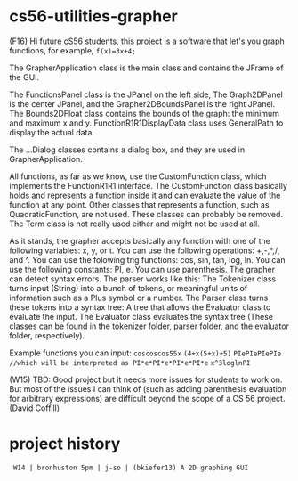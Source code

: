 cs56-utilities-grapher
======================
(F16) Hi future cS56 students,
this project is a software that let's you graph functions, for example,
`f(x)=3x+4;`

The GrapherApplication class is the main class and contains the JFrame of the GUI.

The FunctionsPanel class is the JPanel on the left side,
The Graph2DPanel is the center JPanel, and the Grapher2DBoundsPanel is the right JPanel.
The Bounds2DFloat class contains the bounds of the graph: the minimum and maximum x and y.
FunctionR1R1DisplayData class uses GeneralPath to display the actual data.

The ...Dialog classes contains a dialog box, and they are used in GrapherApplication.

All functions, as far as we know, use the CustomFunction class, which implements the FunctionR1R1 interface.
The CustomFunction class basically holds and represents a function inside it and can evaluate the value of the function at any point.
Other classes that represents a function, such as QuadraticFunction, are not used. These classes can probably be removed.
The Term class is not really used either and might not be used at all.

As it stands, the grapher accepts basically any function with one of the following variables: x, y, or t.
You can use the following operations: +,-,*,/, and ^.
You can use the folowing trig functions: cos, sin, tan, log, ln.
You can use the following constants: PI, e.
You can use parenthesis.
The grapher can detect syntax errors.
The parser works like this: The Tokenizer class turns input (String) into a bunch of tokens, or meaningful units of information such as a Plus symbol or a number.
The Parser class turns these tokens into a syntax tree: A tree that allows the Evaluator class to evaluate the input.
The Evaluator class evaluates the syntax tree (These classes can be found in the tokenizer folder, parser folder, and the evaluator folder, respectively).

Example functions you can input:
`coscoscos55x`
`(4+x(5+x)+5)`
`PIePIePIePIe //which will be interpreted as PI*e*PI*e*PI*e*PI*e`
`x^3loglnPI`


(W15) TBD: Good project but it needs more issues for students to work on. But most of the issues I can think of (such as adding parenthesis evaluation for arbitrary expressions) are difficult beyond the scope of a CS 56 project. (David Coffill)


project history
===============
```
 W14 | bronhuston 5pm | j-so | (bkiefer13) A 2D graphing GUI
```

